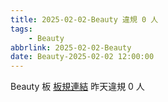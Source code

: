 ```yaml
---
title: 2025-02-02-Beauty 違規 0 人
tags:
    - Beauty
abbrlink: 2025-02-02-Beauty
date: Beauty-2025-02-02 12:00:00
---
```

Beauty 板 [板規連結](https://www.ptt.cc/bbs/Beauty/M.1630069980.A.84B.html)
昨天違規 0 人
